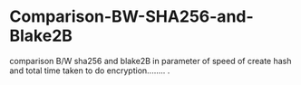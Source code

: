 # Comparison-BW-SHA256-and-Blake2B
comparison B/W sha256 and blake2B in parameter of speed of create hash and total time taken to do encryption........
.

